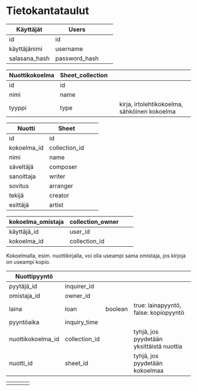 # Tietokantataulut

| Käyttäjät | Users | | |
|---|---|---|---|
| id | id | | |
| käyttäjänimi | username | | |
| salasana_hash | password_hash | | |

|Nuottikokoelma| Sheet_collection | | |
|---|---|---|---|
| id | id | | |
| nimi | name | | |
| tyyppi | type | | kirja, irtolehtikokoelma, sähköinen kokoelma |

|Nuotti|Sheet| | |
|---|---|---|---|
| id | id | | |
| kokoelma_id | collection_id | | |
| nimi | name | | |
| säveltäjä | composer | | |
| sanoittaja | writer | | |
| sovitus | arranger | | |
| tekijä | creator | | |
| esittäjä | artist | | |

| kokoelma_omistaja | collection_owner | | |
|---|---|---|---|
| käyttäjä_id | user_id  | | |
| kokoelma_id | collection_id | | |

Kokoelmalla, esim. nuottikirjalla, voi olla useampi sama omistaja, jos kirjoja on useampi kopio.

| Nuottipyyntö | | | |
|---|---|---|---|
| pyytäjä_id | inquirer_id | | |
| omistaja_id | owner_id | | |
| laina | loan | boolean | true: lainapyyntö, false: kopiopyyntö |
| pyyntöaika | inquiry_time | | |
| nuottikokoelma_id | collection_id | | tyhjä, jos pyydetään yksittäistä nuottia |
| nuotti_id | sheet_id | | tyhjä, jos pyydetään kokoelmaa |

| | | | |
|---|---|---|---|
| | | | |